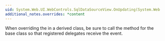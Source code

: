 ```yaml
---
uid: System.Web.UI.WebControls.SqlDataSourceView.OnUpdating(System.Web.UI.WebControls.SqlDataSourceCommandEventArgs)
additional_notes.overrides: *content
---
```


<p>When overriding the <xref href="System.Web.UI.WebControls.SqlDataSourceView.OnUpdating(System.Web.UI.WebControls.SqlDataSourceCommandEventArgs)"></xref> in a derived class, be sure to call the <xref href="System.Web.UI.WebControls.SqlDataSourceView.OnUpdating(System.Web.UI.WebControls.SqlDataSourceCommandEventArgs)"></xref> method for the base class so that registered delegates receive the event.</p>


